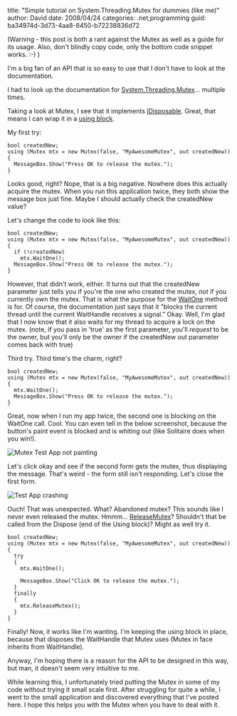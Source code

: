 
title: "Simple tutorial on System.Threading.Mutex for dummies (like me)"
author: David
date: 2008/04/24
categories: .net;programming
guid: ba34974d-3d73-4aa8-8450-b72238836d72

(Warning - this post is both a rant against the Mutex as well as a guide for its usage. Also, don't blindly copy code, only the bottom code snippet works. :-) ) 

I'm a big fan of an API that is so easy to use that I don't have to look at the documentation. 

I had to look up the documentation for [System.Threading.Mutex](http://msdn2.microsoft.com/en-us/library/system.threading.mutex.aspx)... multiple times. 

Taking a look at Mutex, I see that it implements [IDisposable](http://msdn2.microsoft.com/en-us/library/system.idisposable.aspx). Great, that means I can wrap it in a [using block](http://msdn2.microsoft.com/en-us/library/yh598w02(VS.80).aspx). 

My first try: 

    bool createdNew; 
    using (Mutex mtx = new Mutex(false, "MyAwesomeMutex", out createdNew)) 
    { 
      MessageBox.Show("Press OK to release the mutex."); 
    }

Looks good, right? Nope, that is a big negative. Nowhere does this actually acquire the mutex. When you run this application twice, they both show the message box just fine. Maybe I should actually check the createdNew value? 

Let's change the code to look like this:

    bool createdNew; 
    using (Mutex mtx = new Mutex(false, "MyAwesomeMutex", out createdNew)) 
    { 
      if (!createdNew) 
        mtx.WaitOne(); 
      MessageBox.Show("Press OK to release the mutex."); 
    }

However, that didn't work, either. It turns out that the createdNew parameter just tells you if you're the one who created the mutex, <em>not</em> if you currently own the mutex. That is what the purpose for the [WaitOne](http://msdn2.microsoft.com/en-us/library/system.threading.mutex.waitone.aspx) method is for. Of course, the documentation just says that it "blocks the current thread until the current WaitHandle receives a signal." Okay. Well, I'm glad that I now know that it also waits for my thread to acquire a lock on the mutex. (note, if you pass in 'true' as the first parameter, you'll <em>request</em> to be the owner, but you'll only be the owner if the createdNew out parameter comes back with true) 

Third try. Third time's the charm, right?

    bool createdNew; 
    using (Mutex mtx = new Mutex(false, "MyAwesomeMutex", out createdNew)) 
    { 
      mtx.WaitOne(); 
      MessageBox.Show("Press OK to release the mutex."); 
    }

Great, now when I run my app twice, the second one is blocking on the WaitOne call. Cool. You can even tell in the below screenshot, because the button's paint event is blocked and is whiting out (like Solitaire does when you win!). 

![Mutex Test App not painting](https://s3.amazonaws.com/mohundro/blog/WindowsLiveWriter/SimpletutorialonSy.Mutexfordummieslikeme_DE3C/image_6.png)

Let's click okay and see if the second form gets the mutex, thus displaying the message. That's weird - the form still isn't responding. Let's close the first form. 

![Test App crashing](https://s3.amazonaws.com/mohundro/blog/WindowsLiveWriter/SimpletutorialonSy.Mutexfordummieslikeme_DE3C/image_8.png)

Ouch! That was unexpected. What? Abandoned mutex? This sounds like I never even released the mutex. Hmmm... [ReleaseMutex](http://msdn2.microsoft.com/en-us/library/system.threading.mutex.releasemutex.aspx)? Shouldn't that be called from the Dispose (end of the Using block)? Might as well try it.

    bool createdNew; 
    using (Mutex mtx = new Mutex(false, "MyAwesomeMutex", out createdNew)) 
    { 
      try 
      { 
        mtx.WaitOne(); 

        MessageBox.Show("Click OK to release the mutex."); 
      } 
      finally 
      { 
        mtx.ReleaseMutex(); 
      } 
    }

Finally! Now, it works like I'm wanting. I'm keeping the using block in place, because that disposes the WaitHandle that Mutex uses (Mutex in face inherits from WaitHandle). 

Anyway, I'm hoping there is a reason for the API to be designed in this way, but man, it doesn't seem very intuitive to me. 

While learning this, I unfortunately tried putting the Mutex in some of my code without trying it small scale first. After struggling for quite a while, I went to the small application and discovered everything that I've posted here. I hope this helps you with the Mutex when you have to deal with it.

